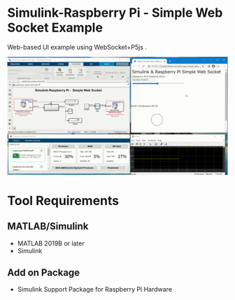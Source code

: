 # Simulink-Raspberry Pi -  Simple Web Socket Example
Web-based UI example using WebSocket+P5js .  

![SimulinkRaspoWebSocketDemo](img/simulink_raspi_websocket.gif)

# Tool Requirements
## MATLAB/Simulink
- MATLAB 2019B or later
- Simulink
## Add on Package
- Simulink Support Package for Raspberry Pi Hardware

